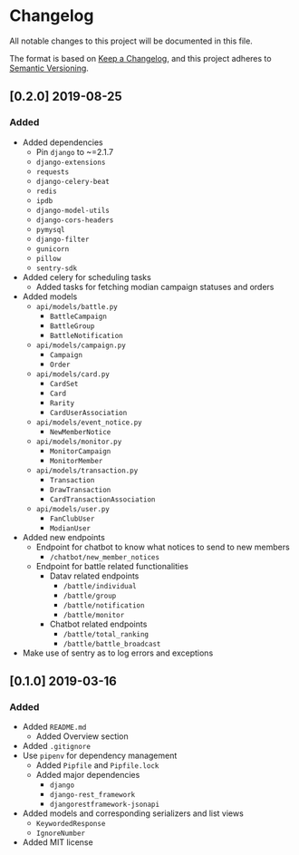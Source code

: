 # Changelog
All notable changes to this project will be documented in this file.

The format is based on [Keep a Changelog](https://keepachangelog.com/en/1.0.0/),
and this project adheres to [Semantic Versioning](https://semver.org/spec/v2.0.0.html).

## [0.2.0] 2019-08-25
### Added
- Added dependencies
  - Pin `django` to ~=2.1.7
  - `django-extensions`
  - `requests`
  - `django-celery-beat`
  - `redis`
  - `ipdb`
  - `django-model-utils`
  - `django-cors-headers`
  - `pymysql`
  - `django-filter`
  - `gunicorn`
  - `pillow`
  - `sentry-sdk`
- Added celery for scheduling tasks
  - Added tasks for fetching modian campaign statuses and orders
- Added models
  - `api/models/battle.py`
    - `BattleCampaign`
    - `BattleGroup`
    - `BattleNotification`
  - `api/models/campaign.py`
    - `Campaign`
    - `Order`
  - `api/models/card.py`
    - `CardSet`
    - `Card`
    - `Rarity`
    - `CardUserAssociation`
  - `api/models/event_notice.py`
    - `NewMemberNotice`
  - `api/models/monitor.py`
    - `MonitorCampaign`
    - `MonitorMember`
  - `api/models/transaction.py`
    - `Transaction`
    - `DrawTransaction`
    - `CardTransactionAssociation`
  - `api/models/user.py`
    - `FanClubUser`
    - `ModianUser`
- Added new endpoints
  - Endpoint for chatbot to know what notices to send to new members
    - `/chatbot/new_member_notices`
  - Endpoint for battle related functionalities
    - Datav related endpoints
      - `/battle/individual`
      - `/battle/group`
      - `/battle/notification`
      - `/battle/monitor`
    - Chatbot related endpoints
      - `/battle/total_ranking`
      - `/battle/battle_broadcast`
- Make use of sentry as to log errors and exceptions


## [0.1.0] 2019-03-16
### Added
- Added `README.md`
  - Added Overview section
- Added `.gitignore`
- Use `pipenv` for dependency management
  - Added `Pipfile` and `Pipfile.lock`
  - Added major dependencies
    - `django`
    - `django-rest_framework`
    - `djangorestframework-jsonapi`
- Added models and corresponding serializers and list views
    - `KeywordedResponse`
    - `IgnoreNumber`
- Added MIT license